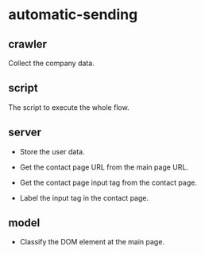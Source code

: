 # automatic-sending

## crawler

Collect the company data.

## script

The script to execute the whole flow.

## server

- Store the user data.

- Get the contact page URL from the main page URL.

- Get the contact page input tag from the contact page.

- Label the input tag in the contact page.

## model

- Classify the DOM element at the main page.
